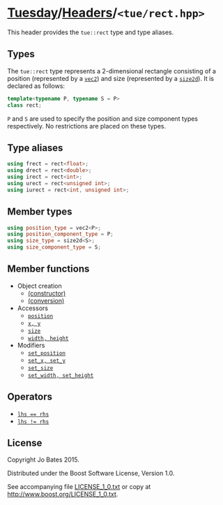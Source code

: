 [Tuesday](../../README.md)/[Headers](../headers.md)/`<tue/rect.hpp>`
====================================================================
This header provides the `tue::rect` type and type aliases.

Types
-----
The `tue::rect` type represents a 2-dimensional rectangle consisting of a
position (represented by a [`vec2`](vec.md)) and size (represented by a
[`size2d`](size2d.md)). It is declared as follows:

```c++
template<typename P, typename S = P>
class rect;
```

`P` and `S` are used to specify the position and size component types
respectively. No restrictions are placed on these types.

Type aliases
------------
```c++
using frect = rect<float>;
using drect = rect<double>;
using irect = rect<int>;
using urect = rect<unsigned int>;
using iurect = rect<int, unsigned int>;
```

Member types
------------
```c++
using position_type = vec2<P>;
using position_component_type = P;
using size_type = size2d<S>;
using size_component_type = S;
```

Member functions
----------------
- Object creation
    - [(constructor)](../functions/rect/constructor.md)
    - [(conversion)](../functions/rect/conversion.md)
- Accessors
    - [`position`](../functions/rect/position.md)
    - [`x, y`](../functions/rect/xy.md)
    - [`size`](../functions/rect/size.md)
    - [`width, height`](../functions/rect/width_height.md)
- Modifiers
    - [`set_position`](../functions/rect/set_position.md)
    - [`set_x, set_y`](../functions/rect/set_xy.md)
    - [`set_size`](../functions/rect/set_size.md)
    - [`set_width, set_height`](../functions/rect/set_width_height.md)

Operators
---------
- [`lhs == rhs`](../operators/rect/equality.md)
- [`lhs != rhs`](../operators/rect/inequality.md)

License
-------
Copyright Jo Bates 2015.

Distributed under the Boost Software License, Version 1.0.

See accompanying file [LICENSE_1_0.txt](../../LICENSE_1_0.txt) or copy at
http://www.boost.org/LICENSE_1_0.txt.
